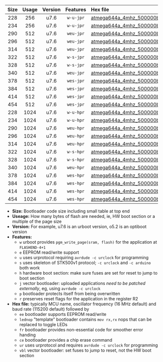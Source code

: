 |Size|Usage|Version|Features|Hex file|
|:-:|:-:|:-:|:-:|:--|
|228|256|u7.6|`w-u-jpr`|[atmega644a_4mhz_500000bps_ur_vbl.hex](https://raw.githubusercontent.com/stefanrueger/urboot/main//atmega644a_4mhz_500000bps_ur_vbl.hex)|
|234|256|u7.6|`w-u-jpr`|[atmega644a_4mhz_500000bps_lednop_ur_vbl.hex](https://raw.githubusercontent.com/stefanrueger/urboot/main//atmega644a_4mhz_500000bps_lednop_ur_vbl.hex)|
|290|512|u7.6|`weu-jpr`|[atmega644a_4mhz_500000bps_ee_ur_vbl.hex](https://raw.githubusercontent.com/stefanrueger/urboot/main//atmega644a_4mhz_500000bps_ee_ur_vbl.hex)|
|296|512|u7.6|`weu-jpr`|[atmega644a_4mhz_500000bps_ee_lednop_ur_vbl.hex](https://raw.githubusercontent.com/stefanrueger/urboot/main//atmega644a_4mhz_500000bps_ee_lednop_ur_vbl.hex)|
|314|512|u7.6|`weu-jpr`|[atmega644a_4mhz_500000bps_ee_lednop_fr_ur_vbl.hex](https://raw.githubusercontent.com/stefanrueger/urboot/main//atmega644a_4mhz_500000bps_ee_lednop_fr_ur_vbl.hex)|
|322|512|u7.6|`w-s-jpr`|[atmega644a_4mhz_500000bps_vbl.hex](https://raw.githubusercontent.com/stefanrueger/urboot/main//atmega644a_4mhz_500000bps_vbl.hex)|
|328|512|u7.6|`w-s-jpr`|[atmega644a_4mhz_500000bps_lednop_vbl.hex](https://raw.githubusercontent.com/stefanrueger/urboot/main//atmega644a_4mhz_500000bps_lednop_vbl.hex)|
|340|512|u7.6|`weu-jpr`|[atmega644a_4mhz_500000bps_ee_lednop_fr_ce_ur_vbl.hex](https://raw.githubusercontent.com/stefanrueger/urboot/main//atmega644a_4mhz_500000bps_ee_lednop_fr_ce_ur_vbl.hex)|
|378|512|u7.6|`wes-jpr`|[atmega644a_4mhz_500000bps_ee_vbl.hex](https://raw.githubusercontent.com/stefanrueger/urboot/main//atmega644a_4mhz_500000bps_ee_vbl.hex)|
|384|512|u7.6|`wes-jpr`|[atmega644a_4mhz_500000bps_ee_lednop_vbl.hex](https://raw.githubusercontent.com/stefanrueger/urboot/main//atmega644a_4mhz_500000bps_ee_lednop_vbl.hex)|
|414|512|u7.6|`wes-jpr`|[atmega644a_4mhz_500000bps_ee_lednop_fr_vbl.hex](https://raw.githubusercontent.com/stefanrueger/urboot/main//atmega644a_4mhz_500000bps_ee_lednop_fr_vbl.hex)|
|454|512|u7.6|`wes-jpr`|[atmega644a_4mhz_500000bps_ee_lednop_fr_ce_vbl.hex](https://raw.githubusercontent.com/stefanrueger/urboot/main//atmega644a_4mhz_500000bps_ee_lednop_fr_ce_vbl.hex)|
|228|1024|u7.6|`w-u-hpr`|[atmega644a_4mhz_500000bps_ur.hex](https://raw.githubusercontent.com/stefanrueger/urboot/main//atmega644a_4mhz_500000bps_ur.hex)|
|234|1024|u7.6|`w-u-hpr`|[atmega644a_4mhz_500000bps_lednop_ur.hex](https://raw.githubusercontent.com/stefanrueger/urboot/main//atmega644a_4mhz_500000bps_lednop_ur.hex)|
|290|1024|u7.6|`weu-hpr`|[atmega644a_4mhz_500000bps_ee_ur.hex](https://raw.githubusercontent.com/stefanrueger/urboot/main//atmega644a_4mhz_500000bps_ee_ur.hex)|
|296|1024|u7.6|`weu-hpr`|[atmega644a_4mhz_500000bps_ee_lednop_ur.hex](https://raw.githubusercontent.com/stefanrueger/urboot/main//atmega644a_4mhz_500000bps_ee_lednop_ur.hex)|
|314|1024|u7.6|`weu-hpr`|[atmega644a_4mhz_500000bps_ee_lednop_fr_ur.hex](https://raw.githubusercontent.com/stefanrueger/urboot/main//atmega644a_4mhz_500000bps_ee_lednop_fr_ur.hex)|
|322|1024|u7.6|`w-s-hpr`|[atmega644a_4mhz_500000bps.hex](https://raw.githubusercontent.com/stefanrueger/urboot/main//atmega644a_4mhz_500000bps.hex)|
|328|1024|u7.6|`w-s-hpr`|[atmega644a_4mhz_500000bps_lednop.hex](https://raw.githubusercontent.com/stefanrueger/urboot/main//atmega644a_4mhz_500000bps_lednop.hex)|
|340|1024|u7.6|`weu-hpr`|[atmega644a_4mhz_500000bps_ee_lednop_fr_ce_ur.hex](https://raw.githubusercontent.com/stefanrueger/urboot/main//atmega644a_4mhz_500000bps_ee_lednop_fr_ce_ur.hex)|
|378|1024|u7.6|`wes-hpr`|[atmega644a_4mhz_500000bps_ee.hex](https://raw.githubusercontent.com/stefanrueger/urboot/main//atmega644a_4mhz_500000bps_ee.hex)|
|384|1024|u7.6|`wes-hpr`|[atmega644a_4mhz_500000bps_ee_lednop.hex](https://raw.githubusercontent.com/stefanrueger/urboot/main//atmega644a_4mhz_500000bps_ee_lednop.hex)|
|414|1024|u7.6|`wes-hpr`|[atmega644a_4mhz_500000bps_ee_lednop_fr.hex](https://raw.githubusercontent.com/stefanrueger/urboot/main//atmega644a_4mhz_500000bps_ee_lednop_fr.hex)|
|454|1024|u7.6|`wes-hpr`|[atmega644a_4mhz_500000bps_ee_lednop_fr_ce.hex](https://raw.githubusercontent.com/stefanrueger/urboot/main//atmega644a_4mhz_500000bps_ee_lednop_fr_ce.hex)|

- **Size:** Bootloader code size including small table at top end
- **Useage:** How many bytes of flash are needed, ie, HW boot section or a multiple of the page size
- **Version:** For example, u7.6 is an urboot version, o5.2 is an optiboot version
- **Features:**
  + `w` urboot provides `pgm_write_page(sram, flash)` for the application at `FLASHEND-4+1`
  + `e` EEPROM read/write support
  + `u` uses urprotocol requiring `avrdude -c urclock` for programming
  + `s` uses skeleton of STK500v1 protocol; `-c urclock` and `-c arduino` both work
  + `h` hardware boot section: make sure fuses are set for reset to jump to boot section
  + `j` vector bootloader: uploaded applications *need to be patched externally*, eg, using `avrdude -c urclock`
  + `p` bootloader protects itself from being overwritten
  + `r` preserves reset flags for the application in the register R2
- **Hex file:** typically MCU name, oscillator frequency (16 MHz default) and baud rate (115200 default) followed by
  + `ee` bootloader supports EEPROM read/write
  + `lednop` "template" bootloader contains `mov rx,rx` nops that can be replaced to toggle LEDs
  + `fr` bootloader provides non-essential code for smoother error handing
  + `ce` bootloader provides a chip erase command
  + `ur` uses urprotocol and requires `avrdude -c urclock` for programming
  + `vbl` vector bootloader: set fuses to jump to reset, not the HW boot section
